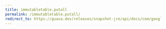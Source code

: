 ```yaml
---
title: immutabletable.putall
permalink: /immutabletable.putall/
redirect_to: https://guava.dev/releases/snapshot-jre/api/docs/com/google/common/collect/ImmutableTable.html#putAll-com.google.common.collect.Table-
---
```

